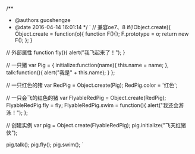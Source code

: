 /**
 * @authors  guoshengze
 * @date    2016-04-14 16:01:14
 */
`
// 兼容oe7、8
if(!Object.create){
	Object.create = function(o){
		function F(){};
		F.prototype = o;
		return new F();
	};
}

// 外部属性
function fly(){
	alert("我飞起来了！");
}

// 一只猪
var Pig = {
		initialize:function(name){
			this.name = name;
		},
		talk:function(){
			alert("我是" + this.name);
		}
	};

// 一只红色的猪
var	RedPig = Object.create(Pig);
	RedPig.color = '红色';

// 一只会飞的红色的猪
var FlyableRedPig = Object.create(RedPig);
	FlyableRedPig.fly = fly;
	FlyableRedPig.swim = function(){
		alert("我还会游泳！");
	};

// 创建实例
var pig = Object.create(FlyableRedPig);
	pig.initialize("飞天红猪侠");

pig.talk();
pig.fly();
pig.swim();
`